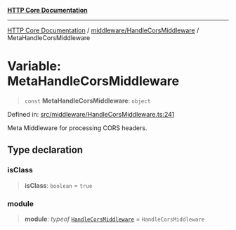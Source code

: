 [**HTTP Core Documentation**](../../../README.md)

***

[HTTP Core Documentation](../../../README.md) / [middleware/HandleCorsMiddleware](../README.md) / MetaHandleCorsMiddleware

# Variable: MetaHandleCorsMiddleware

> `const` **MetaHandleCorsMiddleware**: `object`

Defined in: [src/middleware/HandleCorsMiddleware.ts:241](https://github.com/stonemjs/http-core/blob/6577700bdede2420a5df45a338635c35547070ea/src/middleware/HandleCorsMiddleware.ts#L241)

Meta Middleware for processing CORS headers.

## Type declaration

### isClass

> **isClass**: `boolean` = `true`

### module

> **module**: *typeof* [`HandleCorsMiddleware`](../classes/HandleCorsMiddleware.md) = `HandleCorsMiddleware`
